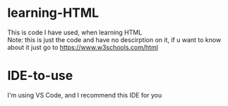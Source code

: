 # learning-HTML
This is code I have used, when learning HTML <br/>
Note: this is just the code and have no descirption on it, if u want to know about it just go to https://www.w3schools.com/html

# IDE-to-use
I'm using VS Code, and I recommend this IDE for you
